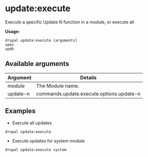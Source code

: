 # update:execute
Execute a specific Update N function in a module, or execute all

**Usage:**
```
drupal update:execute [arguments]
upex
updb
```

## Available arguments
Argument | Details
---------|-------------
module | The Module name.
update-n | commands.update.execute.options.update-n

## Examples
* Execute all updates
```
drupal update:execute
```
* Execute updates for system module
```
drupal update:execute system
```
